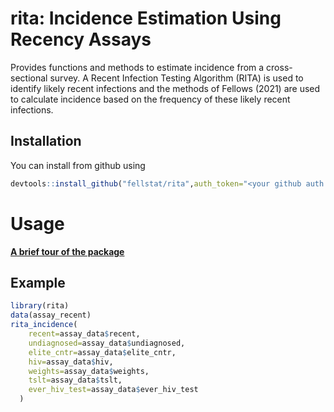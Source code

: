 
# rita: Incidence Estimation Using Recency Assays

<!-- badges: start -->
<!-- badges: end -->

Provides functions and methods to estimate incidence from a cross-sectional survey. A Recent Infection Testing Algorithm (RITA) is used to identify likely recent infections and the methods of Fellows (2021) are used to calculate incidence based on the frequency of these likely recent infections.

## Installation

You can install from github using

``` r
devtools::install_github("fellstat/rita",auth_token="<your github auth token>")
```

# Usage

**[A brief tour of the package](https://fellstat.github.io/rita/articles/introduction.html)**

## Example

``` r
library(rita)
data(assay_recent)
rita_incidence(
    recent=assay_data$recent,
    undiagnosed=assay_data$undiagnosed,
    elite_cntr=assay_data$elite_cntr,
    hiv=assay_data$hiv,
    weights=assay_data$weights,
    tslt=assay_data$tslt,
    ever_hiv_test=assay_data$ever_hiv_test
  )
```

